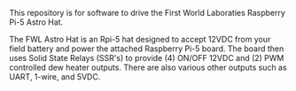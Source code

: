 This repository is for software to drive the First World Laboraties Raspberry Pi-5 Astro Hat.

The FWL Astro Hat is an Rpi-5 hat designed to accept 12VDC from your field battery and power the attached Raspberry Pi-5 board.  The board then uses Solid State Relays (SSR's) to provide (4) ON/OFF 12VDC and (2) PWM controlled dew heater outputs.  There are also various other outputs such as UART, 1-wire, and 5VDC.

